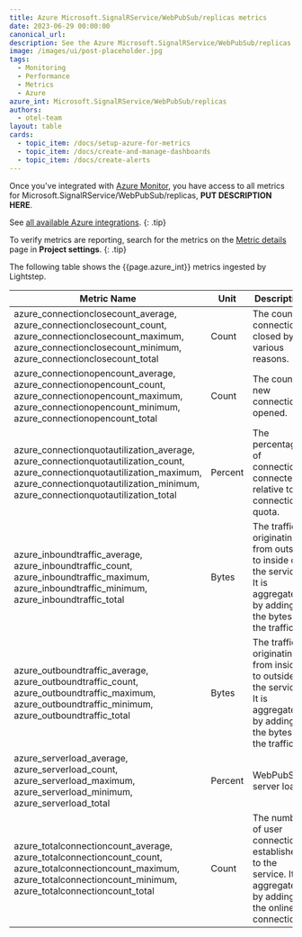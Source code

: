 ```yaml
---
title: Azure Microsoft.SignalRService/WebPubSub/replicas metrics
date: 2023-06-29 00:00:00
canonical_url:
description: See the Azure Microsoft.SignalRService/WebPubSub/replicas metrics ingested by Lightstep Observability
image: /images/ui/post-placeholder.jpg
tags:
  - Monitoring
  - Performance
  - Metrics
  - Azure
azure_int: Microsoft.SignalRService/WebPubSub/replicas
authors:
  - otel-team
layout: table
cards:
  - topic_item: /docs/setup-azure-for-metrics
  - topic_item: /docs/create-and-manage-dashboards
  - topic_item: /docs/create-alerts
---
```

Once you've integrated with [Azure Monitor](/docs/setup-azure-for-metrics), you have access to all metrics for Microsoft.SignalRService/WebPubSub/replicas, **PUT DESCRIPTION HERE**. 

See [all available Azure integrations](/docs/azure-metrics).
{: .tip}

To verify metrics are reporting, search for the metrics on the [Metric details](/docs/manage-metric-details) page in **Project settings**.
{: .tip}

The following table shows the {{page.azure_int}} metrics ingested by Lightstep.
<table class="table-aws">
<colgroup><col span="1" style="width: 35%;" /><col span="1" style="width: 15%;" /><col span="1" style="width: 35%;" /></colgroup>
  <thead>
    <th>Metric Name</th>
    <th>Unit</th>
    <th>Description</th>
  </thead>
  <tr>
    <td>azure_connectionclosecount_average, azure_connectionclosecount_count, azure_connectionclosecount_maximum, azure_connectionclosecount_minimum, azure_connectionclosecount_total</td>
    <td>Count</td>
    <td>The count of connections closed by various reasons.</td>
  </tr>
  <tr>
    <td>azure_connectionopencount_average, azure_connectionopencount_count, azure_connectionopencount_maximum, azure_connectionopencount_minimum, azure_connectionopencount_total</td>
    <td>Count</td>
    <td>The count of new connections opened.</td>
  </tr>
  <tr>
    <td>azure_connectionquotautilization_average, azure_connectionquotautilization_count, azure_connectionquotautilization_maximum, azure_connectionquotautilization_minimum, azure_connectionquotautilization_total</td>
    <td>Percent</td>
    <td>The percentage of connection connected relative to connection quota.</td>
  </tr>
  <tr>
    <td>azure_inboundtraffic_average, azure_inboundtraffic_count, azure_inboundtraffic_maximum, azure_inboundtraffic_minimum, azure_inboundtraffic_total</td>
    <td>Bytes</td>
    <td>The traffic originating from outside to inside of the service. It is aggregated by adding all the bytes of the traffic.</td>
  </tr>
  <tr>
    <td>azure_outboundtraffic_average, azure_outboundtraffic_count, azure_outboundtraffic_maximum, azure_outboundtraffic_minimum, azure_outboundtraffic_total</td>
    <td>Bytes</td>
    <td>The traffic originating from inside to outside of the service. It is aggregated by adding all the bytes of the traffic.</td>
  </tr>
  <tr>
    <td>azure_serverload_average, azure_serverload_count, azure_serverload_maximum, azure_serverload_minimum, azure_serverload_total</td>
    <td>Percent</td>
    <td>WebPubSub server load.</td>
  </tr>
  <tr>
    <td>azure_totalconnectioncount_average, azure_totalconnectioncount_count, azure_totalconnectioncount_maximum, azure_totalconnectioncount_minimum, azure_totalconnectioncount_total</td>
    <td>Count</td>
    <td>The number of user connections established to the service. It is aggregated by adding all the online connections.</td>
  </tr>
</table>
